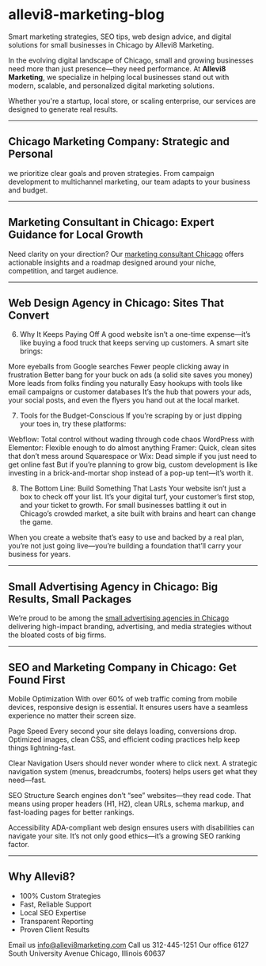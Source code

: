 # allevi8-marketing-blog
Smart marketing strategies, SEO tips, web design advice, and digital solutions for small businesses in Chicago by Allevi8 Marketing.


In the evolving digital landscape of Chicago, small and growing businesses need more than just presence—they need performance. At **Allevi8 Marketing**, we specialize in helping local businesses stand out with modern, scalable, and personalized digital marketing solutions.

Whether you're a startup, local store, or scaling enterprise, our services are designed to generate real results.

---

## Chicago Marketing Company: Strategic and Personal

we prioritize clear goals and proven strategies. From campaign development to multichannel marketing, our team adapts to your business and budget.

---

## Marketing Consultant in Chicago: Expert Guidance for Local Growth

Need clarity on your direction? Our [marketing consultant Chicago](https://allevi8marketing.com/what-we-do/maintain/marketing-consultation/)  offers actionable insights and a roadmap designed around your niche, competition, and target audience.

---

## Web Design Agency in Chicago: Sites That Convert

6. Why It Keeps Paying Off
A good website isn’t a one-time expense—it’s like buying a food truck that keeps serving up customers. A smart site brings:

More eyeballs from Google searches
Fewer people clicking away in frustration
Better bang for your buck on ads (a solid site saves you money)
More leads from folks finding you naturally
Easy hookups with tools like email campaigns or customer databases
It’s the hub that powers your ads, your social posts, and even the flyers you hand out at the local market.

7. Tools for the Budget-Conscious
If you’re scraping by or just dipping your toes in, try these platforms:

Webflow: Total control without wading through code chaos
WordPress with Elementor: Flexible enough to do almost anything
Framer: Quick, clean sites that don’t mess around
Squarespace or Wix: Dead simple if you just need to get online fast
But if you’re planning to grow big, custom development is like investing in a brick-and-mortar shop instead of a pop-up tent—it’s worth it.

8. The Bottom Line: Build Something That Lasts
Your website isn’t just a box to check off your list. It’s your digital turf, your customer’s first stop, and your ticket to growth. For small businesses battling it out in Chicago’s crowded market, a site built with brains and heart can change the game.

When you create a website that’s easy to use and backed by a real plan, you’re not just going live—you’re building a foundation that’ll carry your business for years.

---

## Small Advertising Agency in Chicago: Big Results, Small Packages

We’re proud to be among the [small advertising agencies in Chicago](https://allevi8marketing.com/what-we-do/) delivering high-impact branding, advertising, and media strategies without the bloated costs of big firms.

---

## SEO and Marketing Company in Chicago: Get Found First

Mobile Optimization
With over 60% of web traffic coming from mobile devices, responsive design is essential. It ensures users have a seamless experience no matter their screen size.

Page Speed
Every second your site delays loading, conversions drop. Optimized images, clean CSS, and efficient coding practices help keep things lightning-fast.

Clear Navigation
Users should never wonder where to click next. A strategic navigation system (menus, breadcrumbs, footers) helps users get what they need—fast.

SEO Structure
Search engines don’t “see” websites—they read code. That means using proper headers (H1, H2), clean URLs, schema markup, and fast-loading pages for better rankings.

Accessibility
ADA-compliant web design ensures users with disabilities can navigate your site. It’s not only good ethics—it’s a growing SEO ranking factor.

---

## Why Allevi8?

- 100% Custom Strategies  
- Fast, Reliable Support  
- Local SEO Expertise  
- Transparent Reporting  
- Proven Client Results  

Email us
info@allevi8marketing.com 
Call us
312-445-1251 
Our office
6127 South University Avenue Chicago, Illinois 60637

